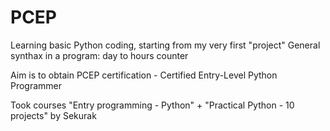 # PCEP
Learning basic Python coding, starting from my very first "project" 
General synthax in a program: day to hours counter

Aim is to obtain PCEP certification - Certified Entry-Level Python Programmer

Took courses "Entry programming - Python" + "Practical Python - 10 projects" by Sekurak

